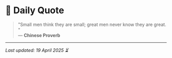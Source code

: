 # 📜 Daily Quote

> "Small men think they are small; great men never know they are great. "  
> — **Chinese Proverb**

---

_Last updated: 19 April 2025 ⏳_

